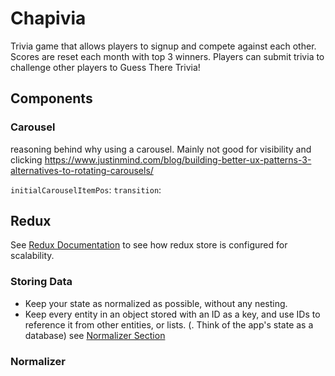# Chapivia

Trivia game that allows players to signup and compete against each other. Scores are reset each month with top 3 winners. Players can submit trivia to challenge other players to Guess There Trivia!

## Components

### Carousel

reasoning behind why using a carousel. Mainly not good for visibility and clicking 
https://www.justinmind.com/blog/building-better-ux-patterns-3-alternatives-to-rotating-carousels/

`initialCarouselItemPos`:
`transition`:


## Redux

See [Redux Documentation](https://redux.js.org/recipes/configuring-your-store/) to see how redux store is configured for scalability.

### Storing Data

- Keep your state as normalized as possible, without any nesting.
- Keep every entity in an object stored with an ID as a key, and use IDs to reference it from other entities, or lists. (. Think of the app's state as a database) see [Normalizer Section](#Normalizer)

### Normalizer